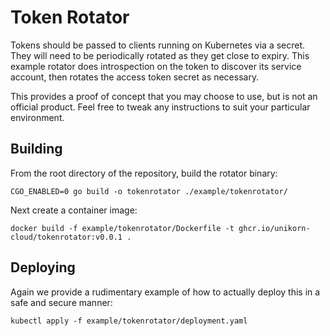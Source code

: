 # Token Rotator

Tokens should be passed to clients running on Kubernetes via a secret.
They will need to be periodically rotated as they get close to expiry.
This example rotator does introspection on the token to discover its service account, then rotates the access token secret as necessary.

This provides a proof of concept that you may choose to use, but is not an official product.
Feel free to tweak any instructions to suit your particular environment.

## Building

From the root directory of the repository, build the rotator binary:

```shell
CGO_ENABLED=0 go build -o tokenrotator ./example/tokenrotator/
```

Next create a container image:

```shell
docker build -f example/tokenrotator/Dockerfile -t ghcr.io/unikorn-cloud/tokenrotator:v0.0.1 .
```

## Deploying

Again we provide a rudimentary example of how to actually deploy this in a safe and secure manner:

```shell
kubectl apply -f example/tokenrotator/deployment.yaml
```
